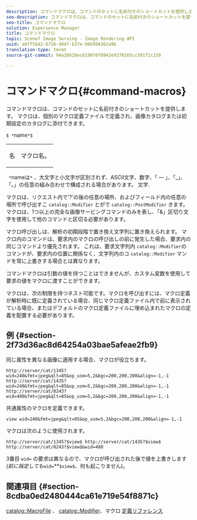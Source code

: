 ```yaml
---
description: コマンドマクロは、コマンドのセットに名前付きのショートカットを提供します。 マクロは、個別のマクロ定義ファイルで定義され、画像カタログまたは初期設定のカタログに添付できます。
seo-description: コマンドマクロは、コマンドのセットに名前付きのショートカットを提供します。 マクロは、個別のマクロ定義ファイルで定義され、画像カタログまたは初期設定のカタログに添付できます。
seo-title: コマンドマクロ
solution: Experience Manager
title: コマンドマクロ
topic: Scene7 Image Serving - Image Rendering API
uuid: a6ff5642-6716-484f-b37e-066994362a9b
translation-type: tm+mt
source-git-commit: 94a26628ec619076f0942e9278165cc591f1c150

---
```



# コマンドマクロ{#command-macros}

コマンドマクロは、コマンドのセットに名前付きのショートカットを提供します。 マクロは、個別のマクロ定義ファイルで定義され、画像カタログまたは初期設定のカタログに添付できます。

`$ *`name`*$`

<table id="simpletable_A03541622C354F60B5F304B999C4EF8E"> 
 <tr class="strow"> 
  <td class="stentry"> <p><span class="codeph"> <span class="varname"> 名</span></span> </p> </td> 
  <td class="stentry"> <p>マクロ名。 </p></td> 
 </tr> 
</table>

` *`nameは`*` 、大文字と小文字が区別されず、ASCII文字、数字、「 — 」、「_」、「。」の任意の組み合わせで構成される場合があります。 文字.

マクロは、リクエスト内で&#39;?&#39;の後の任意の場所、およびフィールド内の任意の場所で呼び出すこ `catalog::Modifier` とがで `catalog::PostModifier` きます。 マクロは、1つ以上の完全な画像サービングコマンドのみを表し、「&amp;」区切り文字を使用して他のコマンドと区切る必要があります。

マクロ呼び出しは、解析の初期段階で置き換え文字列に置き換えられます。 マクロ内のコマンドは、要求内のマクロの呼び出しの前に発生した場合、要求内の同じコマンドより優先されます。 これは、要求文字列内 `catalog::Modifier`のコマンドが、要求内の位置に関係なく、文字列内のコ `catalog::Modifier` マンドを常に上書きする場合とは異なります。

コマンドマクロは引数の値を持つことはできませんが、カスタム変数を使用して要求の値をマクロに渡すことができます。

マクロは、次の制限を持つネスト可能です。マクロを呼び出すには、マクロ定義が解析時に既に定義されている場合、同じマクロ定義ファイル内で前に表示されている場合、またはデフォルトのマクロ定義ファイルに埋め込まれたマクロの定義を配置する必要があります。

## 例 {#section-2f73d36ac8d64254a03bae5afeae2fb9}

同じ属性を異なる画像に適用する場合、マクロが役立ちます。

`http://server/cat/1345?wid=240&fmt=jpeg&qlt=85&op_usm=5,2&bgc=200,200,200&align=-1,-1 http://server/cat/1435?wid=240&fmt=jpeg&qlt=85&op_usm=5,2&bgc=200,200,200&align=-1,-1 http://server/cat/8243?wid=480&fmt=jpeg&qlt=85&op_usm=5,2&bgc=200,200,200&align=-1,-1`

共通属性のマクロを定義できます。

`view wid=240&fmt=jpeg&qlt=85&op_usm=5,2&bgc=200,200,200&align=-1,-1`

マクロは次のように使用されます。

`http://server/cat/1345?$view$ http://server/cat/1435?$view$ http://server/cat/8243?$view$&wid=480`

3番目 `wid=` の要求は異なるので、マクロが呼び出された後で値を上書きします *(前に指定しても*`wid=`**`$view$`、何も起こりません)。

## 関連項目 {#section-8cdba0ed2480444ca61e719e54f8871c}

[catalog::MacroFile](../../../../../is-api/image-catalog/image-serving-api-ref/c-image-catalog-reference/c-attributes-reference/r-macrofile.md#reference-f91d717b3847458ca0f1fe95387554a2) 、 [catalog::Modifier](/help/aem-is-ir-api/is-api/image-catalog/image-serving-api-ref/c-image-catalog-reference/c-image-svg-data-reference/c-image-data-reference/r-modifier-cat.md)、マクロ [定義リファレンス](../../../../../is-api/image-catalog/image-serving-api-ref/c-image-catalog-reference/c-macro-definition-reference/c-macro-definition-reference.md#concept-5ec73f7636c1496fba1e94094e694e79)
